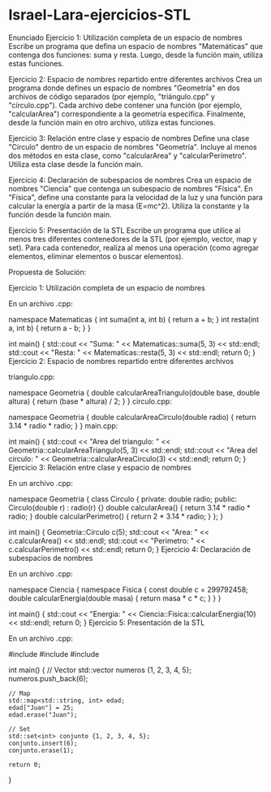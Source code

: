 
# Israel-Lara-ejercicios-STL
Enunciado
Ejercicio 1: Utilización completa de un espacio de nombres Escribe un programa que defina un espacio de nombres "Matemáticas" que contenga dos funciones: suma y resta. Luego, desde la función main, utiliza estas funciones.

Ejercicio 2: Espacio de nombres repartido entre diferentes archivos Crea un programa donde defines un espacio de nombres "Geometría" en dos archivos de código separados (por ejemplo, "triángulo.cpp" y "círculo.cpp"). Cada archivo debe contener una función (por ejemplo, "calcularArea") correspondiente a la geometría específica. Finalmente, desde la función main en otro archivo, utiliza estas funciones.

Ejercicio 3: Relación entre clase y espacio de nombres Define una clase "Círculo" dentro de un espacio de nombres "Geometría". Incluye al menos dos métodos en esta clase, como "calcularArea" y "calcularPerímetro". Utiliza esta clase desde la función main.

Ejercicio 4: Declaración de subespacios de nombres Crea un espacio de nombres "Ciencia" que contenga un subespacio de nombres "Física". En "Física", define una constante para la velocidad de la luz y una función para calcular la energía a partir de la masa (E=mc^2). Utiliza la constante y la función desde la función main.

Ejercicio 5: Presentación de la STL Escribe un programa que utilice al menos tres diferentes contenedores de la STL (por ejemplo, vector, map y set). Para cada contenedor, realiza al menos una operación (como agregar elementos, eliminar elementos o buscar elementos).

Propuesta de Solución:

Ejercicio 1: Utilización completa de un espacio de nombres

En un archivo .cpp:


namespace Matematicas {
    int suma(int a, int b) {
        return a + b;
    }
    int resta(int a, int b) {
        return a - b;
    }
}

int main() {
    std::cout << "Suma: " << Matematicas::suma(5, 3) << std::endl;
    std::cout << "Resta: " << Matematicas::resta(5, 3) << std::endl;
    return 0;
}
Ejercicio 2: Espacio de nombres repartido entre diferentes archivos

triangulo.cpp:


namespace Geometria {
    double calcularAreaTriangulo(double base, double altura) {
        return (base * altura) / 2;
    }
}
circulo.cpp:


namespace Geometria {
    double calcularAreaCirculo(double radio) {
        return 3.14 * radio * radio;
    }
}
main.cpp:


int main() {
    std::cout << "Area del triangulo: " << Geometria::calcularAreaTriangulo(5, 3) << std::endl;
    std::cout << "Area del circulo: " << Geometria::calcularAreaCirculo(3) << std::endl;
    return 0;
}
Ejercicio 3: Relación entre clase y espacio de nombres

En un archivo .cpp:


namespace Geometria {
    class Circulo {
    private:
        double radio;
    public:
        Circulo(double r) : radio(r) {}
        double calcularArea() {
            return 3.14 * radio * radio;
        }
        double calcularPerimetro() {
            return 2 * 3.14 * radio;
        }
    };
}

int main() {
    Geometria::Circulo c(5);
    std::cout << "Area: " << c.calcularArea() << std::endl;
    std::cout << "Perimetro: " << c.calcularPerimetro() << std::endl;
    return 0;
}
Ejercicio 4: Declaración de subespacios de nombres

En un archivo .cpp:


namespace Ciencia {
    namespace Fisica {
        const double c = 299792458;
        double calcularEnergia(double masa) {
            return masa * c * c;
        }
    }
}

int main() {
    std::cout << "Energia: " << Ciencia::Fisica::calcularEnergia(10) << std::endl;
    return 0;
}
Ejercicio 5: Presentación de la STL

En un archivo .cpp:


#include <vector>
#include <map>
#include <set>

int main() {
    // Vector
    std::vector<int> numeros {1, 2, 3, 4, 5};
    numeros.push_back(6);

    // Map
    std::map<std::string, int> edad;
    edad["Juan"] = 25;
    edad.erase("Juan");

    // Set
    std::set<int> conjunto {1, 2, 3, 4, 5};
    conjunto.insert(6);
    conjunto.erase(1);

    return 0;
}


